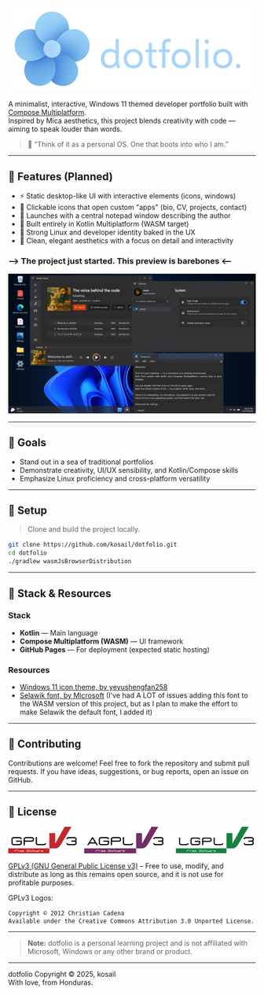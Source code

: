 ![dotfolio logo](repo_images/banner.png)

A minimalist, interactive, Windows 11 themed developer portfolio built with [Compose Multiplatform](https://github.com/JetBrains/compose-multiplatform).  
Inspired by Mica aesthetics, this project blends creativity with code — aiming to speak louder than words.

> 📎 “Think of it as a personal OS. One that boots into who I am.”

---

## 🌼 Features (Planned)

- ⚡️ Static desktop-like UI with interactive elements (icons, windows)
- 📁 Clickable icons that open custom "apps" (bio, CV, projects, contact)
- 📝 Launches with a central notepad window describing the author
- 🧠 Built entirely in Kotlin Multiplatform (WASM target)
- 🐧 Strong Linux and developer identity baked in the UX
- 🎨 Clean, elegant aesthetics with a focus on detail and interactivity


### \--> The project just started. This preview is barebones \<--
![Nighly app logo](repo_images/nightly_appearance.webp)

---

## 🌺 Goals

- Stand out in a sea of traditional portfolios
- Demonstrate creativity, UI/UX sensibility, and Kotlin/Compose skills
- Emphasize Linux proficiency and cross-platform versatility

---

## 🌻 Setup

> Clone and build the project locally.

```bash
git clone https://github.com/kosail/dotfolio.git
cd dotfolio
./gradlew wasmJsBrowserDistribution
```

---

## 🔧 Stack & Resources
### Stack
- **Kotlin** — Main language
- **Compose Multiplatform (WASM)** — UI framework
- **GitHub Pages** — For deployment (expected static hosting)

### Resources
- [Windows 11 icon theme, by yeyushengfan258](https://github.com/yeyushengfan258/Win11-icon-theme/)
- [Selawik font, by Microsoft](https://github.com/microsoft/Selawik) (I've had A LOT of issues adding this font to the WASM version of this project, but as I plan to make the effort to make Selawik the default font, I added it)

---

## 💐 Contributing
Contributions are welcome! Feel free to fork the repository and submit pull requests. If you have ideas, suggestions, or bug reports, open an issue on GitHub.

---

[//]: # (## 🎒 What I learned from this project)

[//]: # (---)

## 📜 License
![GPLv3 License logo. Copyright © 2012 Christian Cadena](repo_images/license-logos-by-christian-candena-GNU_GPLv3_License.png)

[GPLv3 (GNU General Public License v3)](LICENSE.txt) – Free to use, modify, and distribute as long as this remains open source, and it is not use for profitable purposes.

GPLv3 Logos:

    Copyright © 2012 Christian Cadena
    Available under the Creative Commons Attribution 3.0 Unported License.


---
> **Note:** dotfolio is a personal learning project and is not affiliated with Microsoft, Windows or any other brand or product.
---
dotfolio Copyright © 2025, kosail
<br>
With love, from Honduras.